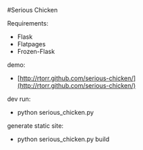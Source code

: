 #Serious Chicken

Requirements:

- Flask
- Flatpages
- Frozen-Flask

demo:

- [http://rtorr.github.com/serious-chicken/](http://rtorr.github.com/serious-chicken/)

dev run:

- python serious_chicken.py

generate static site:

- python serious_chicken.py build